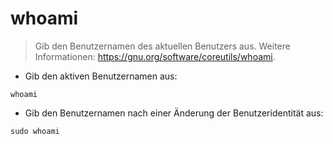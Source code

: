 # whoami

> Gib den Benutzernamen des aktuellen Benutzers aus.
> Weitere Informationen: <https://gnu.org/software/coreutils/whoami>.

- Gib den aktiven Benutzernamen aus:

`whoami`

- Gib den Benutzernamen nach einer Änderung der Benutzeridentität aus:

`sudo whoami`
